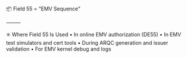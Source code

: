 📦 Field 55 = “EMV Sequence”

⸻

✳️ Where Field 55 Is Used
•	In online EMV authorization (DE55)
•	In EMV test simulators and cert tools
•	During ARQC generation and issuer validation
•	For EMV kernel debug and logs